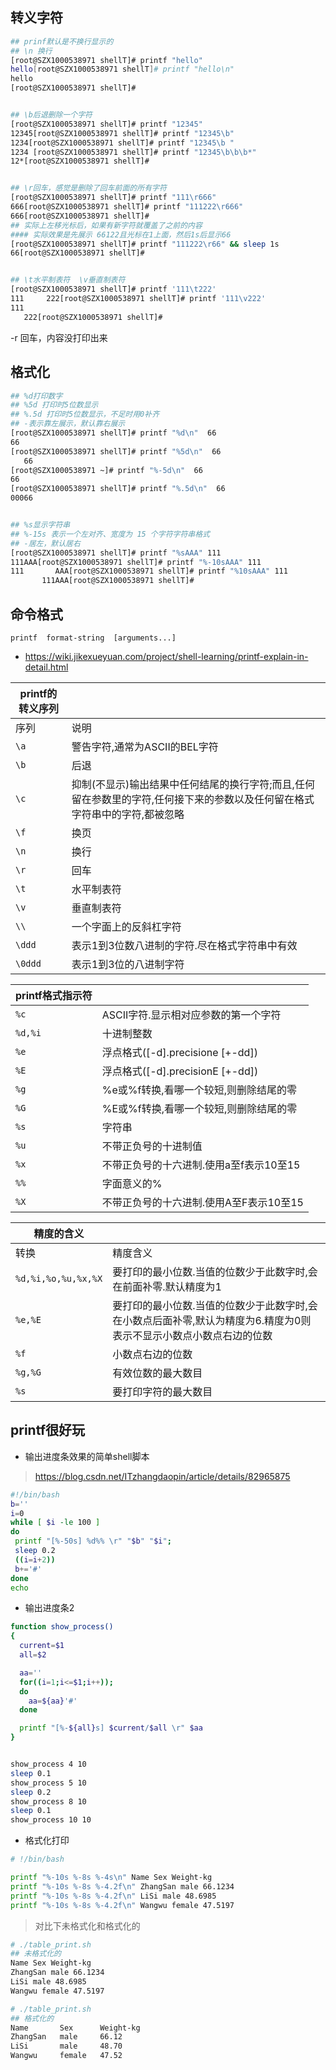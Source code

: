 ## 转义字符

```bash
## prinf默认是不换行显示的
## \n 换行
[root@SZX1000538971 shellT]# printf "hello"
hello[root@SZX1000538971 shellT]# printf "hello\n"
hello
[root@SZX1000538971 shellT]#


## \b后退删除一个字符
[root@SZX1000538971 shellT]# printf "12345"
12345[root@SZX1000538971 shellT]# printf "12345\b"
1234[root@SZX1000538971 shellT]# printf "12345\b "
1234 [root@SZX1000538971 shellT]# printf "12345\b\b\b*"
12*[root@SZX1000538971 shellT]#


## \r回车，感觉是删除了回车前面的所有字符
[root@SZX1000538971 shellT]# printf "111\r666"
666[root@SZX1000538971 shellT]# printf "111222\r666"
666[root@SZX1000538971 shellT]#
## 实际上左移光标后，如果有新字符就覆盖了之前的内容
#### 实际效果是先展示 66122且光标在1上面，然后1s后显示66
[root@SZX1000538971 shellT]# printf "111222\r66" && sleep 1s
66[root@SZX1000538971 shellT]#


## \t水平制表符  \v垂直制表符
[root@SZX1000538971 shellT]# printf '111\t222'
111     222[root@SZX1000538971 shellT]# printf '111\v222'
111
   222[root@SZX1000538971 shellT]#
```

-r 回车，内容没打印出来



## 格式化

```bash
## %d打印数字
## %5d 打印时5位数显示
## %.5d 打印时5位数显示，不足时用0补齐
## -表示靠左展示，默认靠右展示
[root@SZX1000538971 shellT]# printf "%d\n"  66
66
[root@SZX1000538971 shellT]# printf "%5d\n"  66
   66
[root@SZX1000538971 ~]# printf "%-5d\n"  66
66   
[root@SZX1000538971 shellT]# printf "%.5d\n"  66
00066


## %s显示字符串
## %-15s 表示一个左对齐、宽度为 15 个字符字符串格式
## -居左，默认居右
[root@SZX1000538971 shellT]# printf "%sAAA" 111
111AAA[root@SZX1000538971 shellT]# printf "%-10sAAA" 111
111       AAA[root@SZX1000538971 shellT]# printf "%10sAAA" 111
       111AAA[root@SZX1000538971 shellT]#
```



## 命令格式
```
printf  format-string  [arguments...]
```

- https://wiki.jikexueyuan.com/project/shell-learning/printf-explain-in-detail.html

| printf的转义序列 |                                                              |
| ---------------- | ------------------------------------------------------------ |
| 序列             | 说明                                                         |
| `\a`               | 警告字符,通常为ASCII的BEL字符                                |
| `\b`               | 后退                                                         |
| `\c`               | 抑制(不显示)输出结果中任何结尾的换行字符;而且,任何留在参数里的字符,任何接下来的参数以及任何留在格式字符串中的字符,都被忽略 |
| `\f`               | 换页                                                         |
| `\n`               | 换行                                                         |
| `\r`               | 回车                                                         |
| `\t`               | 水平制表符                                                   |
| `\v`             | 垂直制表符                                                   |
| `\\`               | 一个字面上的反斜杠字符                                       |
| `\ddd`             | 表示1到3位数八进制的字符.尽在格式字符串中有效                |
| `\0ddd`            | 表示1到3位的八进制字符                                       |

| printf格式指示符 |                                         |
| ---------------- | --------------------------------------- |
| `%c`               | ASCII字符.显示相对应参数的第一个字符    |
| `%d,%i`            | 十进制整数                              |
| `%e`               | 浮点格式([-d].precisione [+-dd])        |
| `%E`               | 浮点格式([-d].precisionE [+-dd])        |
| `%g`               | %e或%f转换,看哪一个较短,则删除结尾的零  |
| `%G`               | %E或%f转换,看哪一个较短,则删除结尾的零  |
| `%s`               | 字符串                                  |
| `%u`               | 不带正负号的十进制值                    |
| `%x`               | 不带正负号的十六进制.使用a至f表示10至15 |
| `%%`               | 字面意义的%                             |
| `%X`               | 不带正负号的十六进制.使用A至F表示10至15 |

| 精度的含义        |                                                              |
| ----------------- | ------------------------------------------------------------ |
| 转换              | 精度含义                                                     |
| `%d,%i,%o,%u,%x,%X` | 要打印的最小位数.当值的位数少于此数字时,会在前面补零.默认精度为1 |
| `%e,%E`             | 要打印的最小位数.当值的位数少于此数字时,会在小数点后面补零,默认为精度为6.精度为0则表示不显示小数点小数点右边的位数 |
| `%f`                | 小数点右边的位数                                             |
| `%g,%G`            | 有效位数的最大数目                                           |
| `%s`                | 要打印字符的最大数目                                         |


## printf很好玩

- 输出进度条效果的简单shell脚本
> https://blog.csdn.net/ITzhangdaopin/article/details/82965875
```bash
#!/bin/bash
b=''
i=0
while [ $i -le 100 ]
do
 printf "[%-50s] %d%% \r" "$b" "$i";
 sleep 0.2
 ((i=i+2))
 b+='#'
done
echo
```

- 输出进度条2
```bash 
function show_process()
{
  current=$1
  all=$2

  aa=''
  for((i=1;i<=$1;i++));
  do
    aa=${aa}'#'
  done

  printf "[%-${all}s] $current/$all \r" $aa
}


show_process 4 10
sleep 0.1
show_process 5 10
sleep 0.2
show_process 8 10
sleep 0.1
show_process 10 10
```

- 格式化打印
```bash
# !/bin/bash

printf "%-10s %-8s %-4s\n" Name Sex Weight-kg
printf "%-10s %-8s %-4.2f\n" ZhangSan male 66.1234
printf "%-10s %-8s %-4.2f\n" LiSi male 48.6985
printf "%-10s %-8s %-4.2f\n" Wangwu female 47.5197
```

> 对比下未格式化和格式化的
```bash
# ./table_print.sh
## 未格式化的
Name Sex Weight-kg
ZhangSan male 66.1234
LiSi male 48.6985
Wangwu female 47.5197

# ./table_print.sh
## 格式化的
Name       Sex      Weight-kg
ZhangSan   male     66.12
LiSi       male     48.70
Wangwu     female   47.52

```



